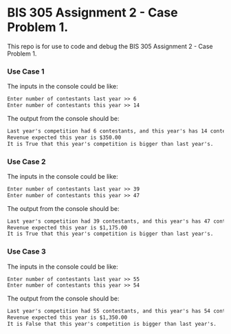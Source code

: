 # BIS 305 Assignment 2 - Case Problem 1.

This repo is for use to code and debug the BIS 305 Assignment 2 - Case Problem 1.

### Use Case 1

The inputs in the console could be like:
```html
Enter number of contestants last year >> 6
Enter number of contestants this year >> 14
```

The output from the console should be:
```html
Last year's competition had 6 contestants, and this year's has 14 contestants
Revenue expected this year is $350.00
It is True that this year's competition is bigger than last year's.
```

### Use Case 2

The inputs in the console could be like:
```html
Enter number of contestants last year >> 39
Enter number of contestants this year >> 47
```

The output from the console should be:
```html
Last year's competition had 39 contestants, and this year's has 47 contestants
Revenue expected this year is $1,175.00
It is True that this year's competition is bigger than last year's.
```

### Use Case 3

The inputs in the console could be like:
```html
Enter number of contestants last year >> 55
Enter number of contestants this year >> 54
```

The output from the console should be:
```html
Last year's competition had 55 contestants, and this year's has 54 contestants
Revenue expected this year is $1,350.00
It is False that this year's competition is bigger than last year's.
```